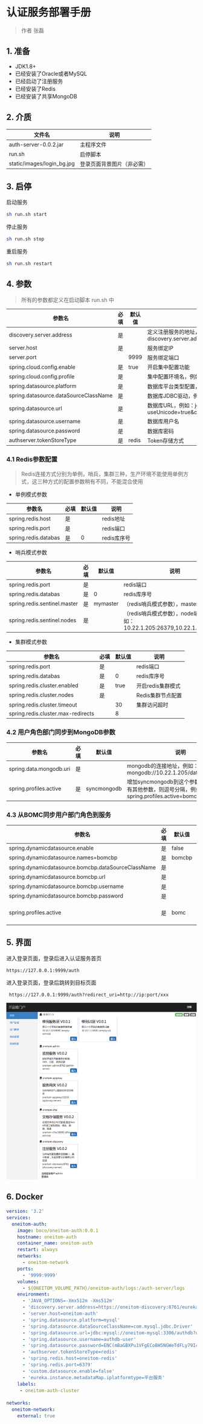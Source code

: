 # 认证服务部署手册

> 作者 张磊

## 1. 准备

* JDK1.8+
* 已经安装了Oracle或者MySQL
* 已经启动了注册服务
* 已经安装了Redis
* 已经安装了共享MongoDB

## 2. 介质

| 文件名                     | 说明                       |
| -------------------------- | -------------------------- |
| auth-server-0.0.2.jar      | 主程序文件                 |
| run.sh                     | 启停脚本                   |
| static/images/login_bg.jpg | 登录页面背景图片（非必需） |

## 3. 启停

启动服务

```bash
sh run.sh start
```

停止服务

```bash
sh run.sh stop
```

 重启服务

```bash
sh run.sh restart
```

## 4. 参数

> 所有的参数都定义在启动脚本 run.sh 中 

| 参数名                                | 必填 | 默认值   | 说明                                                         |
| ------------------------------------- | ---- | -------- | ------------------------------------------------------------ |
| discovery.server.address              | 是   |          | 定义注册服务的地址，当集群模式时配置多个地址逗号分隔  discovery.server.address=https://192.168.0.1:8761/eureka/,https://192.168.0.2:8761/eureka/ |
| server.host                           | 是   |          | 服务绑定IP                                                   |
| server.port                           |      | 9999     | 服务绑定端口                                                 |
| spring.cloud.config.enable            | 是   | true     | 开启集中配置功能                                             |
| spring.cloud.config.profile           | 是   |          | 集中配置环境名，例如：生产环境                               |
| spring.datasource.platform            | 是   |          | 数据库平台类型配置，例如：mysql                              |
| spring.datasource.dataSourceClassName | 是   |          | 数据库JDBC驱动，例如：com.mysql.jdbc.Driver                  |
| spring.datasource.url                 | 是   |          | 数据库URL，例如：jdbc:mysql://oneitom-mysql:3306/authdb?useUnicode=true&characterEncoding=utf-8&autoReconnect=true |
| spring.datasource.username            | 是   |          | 数据库用户名                                                 |
| spring.datasource.password            | 是   |          | 数据库密码                                                   |
| authserver.tokenStoreType             | 是   | redis    | Token存储方式                                                |

### 4.1 Redis参数配置

> Redis连接方式分别为单例，哨兵，集群三种，生产环境不能使用单例方式，这三种方式的配置参数稍有不同，不能混合使用

*  单例模式参数

| 参数名                                | 必填 | 默认值   | 说明                                                         |
| ------------------------------------- | ---- | -------- | ------------------------------------------------------------ |
| spring.redis.host                     | 是   |          | redis地址                               |
| spring.redis.port                     | 是   |          | redis端口                                                    |
| spring.redis.databas                  | 是   | 0        | redis库序号                                                  |

* 哨兵模式参数

| 参数名                       | 必填 | 默认值   | 说明                                                         |
| ---------------------------- | ---- | -------- | ------------------------------------------------------------ |
| spring.redis.port            | 是   |          | redis端口                                                    |
| spring.redis.databas         | 是   | 0        | redis库序号                                                  |
| spring.redis.sentinel.master | 是   | mymaster | （redis哨兵模式参数），master名称                            |
| spring.redis.sentinel.nodes  | 是   |          | （redis哨兵模式参数），node端口地址，例如：10.22.1.205:26379,10.22.1.204:26379 |

* 集群模式参数

| 参数名                             | 必填 | 默认值 | 说明              |
| ---------------------------------- | ---- | ------ | ----------------- |
| spring.redis.port                  | 是   |        | redis端口         |
| spring.redis.databas               | 是   | 0      | redis库序号       |
| spring.redis.cluster.enabled       | 是   | true   | 开启redis集群模式 |
| spring.redis.cluster.nodes         | 是   |        | Redis集群节点配置 |
| spring.redis.cluster.timeout       |      | 30     | 集群访问超时      |
| spring.redis.cluster.max-redirects |      | 8      |                   |

### 4.2 用户角色部门同步到MongoDB参数

| 参数名                  | 必填 | 默认值      | 说明                                                         |
| ----------------------- | ---- | ----------- | ------------------------------------------------------------ |
| spring.data.mongodb.uri | 是   |             | mongodb的连接地址，例如：mongodb://10.22.1.205/datashare     |
| spring.profiles.active  | 是   | syncmongodb | 增加syncmongodb到这个参数中，如果已经有其他参数，则逗号分隔，例如：spring.profiles.active=bomc,syncmongodb |

### 4.3 从BOMC同步用户部门角色到服务

| 参数名                                              | 必填 | 默认值 | 说明                                                         |
| --------------------------------------------------- | ---- | ------ | ------------------------------------------------------------ |
| spring.dynamicdatasource.enable                     | 是   | false  | 开启多数据源支持                                             |
| spring.dynamicdatasource.names=bomcbp               | 是   | bomcbp | 定义多数据源名称bomcbp                                       |
| spring.dynamicdatasource.bomcbp.dataSourceClassName | 是   |        | 定义数据源bomcbp的驱动名                                     |
| spring.dynamicdatasource.bomcbp.url                 | 是   |        | 定义数据源bomcbp的url                                        |
| spring.dynamicdatasource.bomcbp.username            | 是   |        | 定义数据源bomcbp的用户名                                     |
| spring.dynamicdatasource.bomcbp.password            | 是   |        | 定义数据源bomcbp的密码                                       |
| spring.profiles.active                              | 是   | bomc   | 增加bomc到这个参数中，如果已经有其他参数，则逗号分隔，例如：spring.profiles.active=bomc,syncmongodb |

## 5. 界面

进入登录页面，登录后进入认证服务首页

```shell
https://127.0.0.1:9999/auth
```

进入登录页面，登录后跳转到目标页面

```
 https://127.0.0.1:9999/auth?redirect_uri=http://ip:port/xxx
```

![auth.png](images/AuthService/auth.png)

## 6. Docker

```yaml
version: '3.2'
services:
  oneitom-auth:
    image: boco/oneitom-auth:0.0.1
    hostname: oneitom-auth
    container_name: oneitom-auth
    restart: always
    networks:
      - oneitom-network
    ports:
      - '9999:9999'
    volumes:
      - ${ONEITOM_VOLUME_PATH}/oneitom-auth/logs:/auth-server/logs
    environment:
      - 'JAVA_OPTIONS=-Xmx512m -Xms512m'
      - 'discovery.server.address=https://oneitom-discovery:8761/eureka/'
      - 'server.host=oneitom-auth'
      - 'spring.datasource.platform=mysql'
      - 'spring.datasource.dataSourceClassName=com.mysql.jdbc.Driver'
      - 'spring.datasource.url=jdbc:mysql://oneitom-mysql:3306/authdb?useUnicode=true&characterEncoding=utf-8&autoReconnect=true'
      - 'spring.datasource.username=authdb-user'
      - 'spring.datasource.password=ENC(mBaGBXPu1VFgECoBH5NGWeTdFLy79Ic5)'
      - 'authserver.tokenStoreType=redis'
      - 'spring.redis.host=oneitom-redis'
      - 'spring.redis.port=6379'
      - 'custom.datasource.enable=false'
      - 'eureka.instance.metadataMap.iplatformtype=平台服务'
    labels:
     - oneitom-auth-cluster                

networks:
  oneitom-network:
    external: true
```



